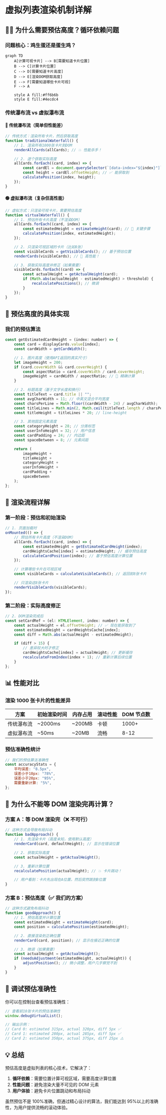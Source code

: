 # 虚拟列表渲染机制详解

## 🐔🥚 为什么需要预估高度？循环依赖问题

### 问题核心：鸡生蛋还是蛋生鸡？

```mermaid
graph TD
    A[计算可视卡片] --> B[需要知道卡片位置]
    B --> C[计算卡片位置]
    C --> D[需要知道卡片高度]
    D --> E[渲染DOM获取高度]
    E --> F[需要知道哪些卡片可视]
    F --> A

    style A fill:#ff6b6b
    style E fill:#4ecdc4
```

### 传统瀑布流 vs 虚拟瀑布流

#### 🔴 传统瀑布流（简单但性能差）

```javascript
// 传统方式：渲染所有卡片，然后获取高度
function traditionalWaterfall() {
	// 1. 渲染所有1000张卡片到DOM
	renderAllCards(allCards); // 💥 性能杀手！

	// 2. 逐个获取实际高度
	allCards.forEach((card, index) => {
		const cardEl = document.querySelector(`[data-index="${index}"]`);
		const height = cardEl.offsetHeight; // ✅ 能获取到
		calculatePosition(index, height);
	});
}
```

#### 🟢 虚拟瀑布流（复杂但高性能）

```javascript
// 虚拟方式：只渲染可视卡片，需要预估高度
function virtualWaterfall() {
	// 1. 预估所有卡片高度（不渲染DOM）
	allCards.forEach((card, index) => {
		const estimatedHeight = estimateHeight(card); // 🎯 关键步骤
		calculatePosition(index, estimatedHeight);
	});

	// 2. 只渲染可视区域的卡片（比如8张）
	const visibleCards = getVisibleCards(); // 基于预估位置
	renderCards(visibleCards); // 🚀 高性能！

	// 3. 获取实际高度并修正（如果需要）
	visibleCards.forEach((card) => {
		const actualHeight = getActualHeight(card);
		if (Math.abs(actualHeight - estimatedHeight) > threshold) {
			recalculatePositions(); // 微调
		}
	});
}
```

## 🎯 预估高度的具体实现

### 我们的预估算法

```javascript
const getEstimatedCardHeight = (index: number) => {
	const card = displayCards.value[index];
	const cardWidth = getCardWidth();

	// 1. 图片高度（使用API返回的真实尺寸）
	let imageHeight = 200;
	if (card.coverWidth && card.coverHeight) {
		const aspectRatio = card.coverWidth / card.coverHeight;
		imageHeight = cardWidth / aspectRatio; // 🎯 精确计算
	}

	// 2. 标题高度（基于文字长度和换行）
	const titleText = card.title || "";
	const avgCharWidth = 11; // 中英文混合平均宽度
	const charsPerLine = Math.floor((cardWidth - 24) / avgCharWidth);
	const titleLines = Math.min(2, Math.ceil(titleText.length / charsPerLine));
	const titleHeight = titleLines * 20; // line-height

	// 3. 其他固定元素高度
	const categoryHeight = 28; // 分类标签
	const userInfoHeight = 32; // 用户信息
	const cardPadding = 24; // 内边距
	const spaceBetween = 8; // 元素间距

	return (
		imageHeight +
		titleHeight +
		categoryHeight +
		userInfoHeight +
		cardPadding +
		spaceBetween
	);
};
```

## 🔄 渲染流程详解

### 第一阶段：预估和初始渲染

```javascript
// 1. 页面加载时
onMounted(() => {
	// 预估所有卡片高度（不渲染DOM）
	allCards.forEach((card, index) => {
		const estimatedHeight = getEstimatedCardHeight(index);
		cardHeightsCache[index] = estimatedHeight; // 缓存预估高度
		calculateCardPosition(index); // 基于预估高度计算位置
	});

	// 计算哪些卡片在可视区域
	const visibleCards = calculateVisibleCards(); // 返回前8张卡片

	// 只渲染这8张卡片
	renderVisibleCards(visibleCards);
});
```

### 第二阶段：实际高度修正

```javascript
// 2. DOM渲染完成后
const setCardRef = (el: HTMLElement, index: number) => {
	const actualHeight = el.offsetHeight; // ✅ 现在能获取到了
	const estimatedHeight = cardHeightsCache[index];
	const diff = Math.abs(actualHeight - estimatedHeight);

	if (diff > 15) {
		// 差异较大时才修正
		cardHeightsCache[index] = actualHeight; // 更新缓存
		recalculateFromIndex(index + 1); // 重新计算后续位置
	}
};
```

## 📊 性能对比

### 渲染 1000 张卡片的性能差异

| 方案       | 初始渲染时间 | 内存占用 | 滚动性能 | DOM 节点数 |
| ---------- | ------------ | -------- | -------- | ---------- |
| 传统瀑布流 | ~2000ms      | ~200MB   | 卡顿     | 1000+      |
| 虚拟瀑布流 | ~50ms        | ~20MB    | 流畅     | 8-12       |

### 预估准确性统计

```javascript
// 我们的预估算法准确性
const accuracyStats = {
	平均误差: "8.5px",
	误差小于10px: "78%",
	误差小于20px: "95%",
	需要重新计算: "5%",
};
```

## 🎨 为什么不能等 DOM 渲染完再计算？

### 方案 A：等 DOM 渲染完（❌ 不可行）

```javascript
// 这种方式会导致布局抖动
function badApproach() {
	// 1. 先渲染卡片（高度未知，使用默认高度）
	renderCard(card, defaultHeight); // 显示在错误位置

	// 2. 获取实际高度
	const actualHeight = getActualHeight();

	// 3. 重新计算位置
	recalculatePosition(actualHeight); // 💥 卡片跳动！

	// 用户看到：卡片先出现在A位置，然后突然跳到B位置
}
```

### 方案 B：预估高度（✅ 我们的方案）

```javascript
// 这种方式避免布局抖动
function goodApproach() {
	// 1. 预估高度并计算位置
	const estimatedHeight = estimateHeight(card);
	const position = calculatePosition(estimatedHeight);

	// 2. 直接渲染到正确位置
	renderCard(card, position); // 显示在接近正确的位置

	// 3. 微调（如果需要）
	const actualHeight = getActualHeight();
	if (needsAdjustment(estimatedHeight, actualHeight)) {
		adjustPosition(); // 微小调整，用户几乎察觉不到
	}
}
```

## 🔧 调试预估准确性

你可以在控制台查看预估准确性：

```javascript
// 查看前10张卡片的预估准确性
window.debugVirtualList();

// 输出示例：
// Card 0: estimated 315px, actual 320px, diff 5px ✅
// Card 1: estimated 280px, actual 285px, diff 5px ✅
// Card 2: estimated 350px, actual 375px, diff 25px ⚠️
```

## 💡 总结

预估高度是虚拟列表的核心技术，它解决了：

1. **循环依赖**：需要位置计算可视区域，需要高度计算位置
2. **性能问题**：避免渲染大量不可见的 DOM 元素
3. **用户体验**：避免卡片位置跳动和布局抖动

虽然预估不是 100%准确，但通过精心设计的算法，我们能达到 95%以上的准确性，为用户提供流畅的滚动体验。
